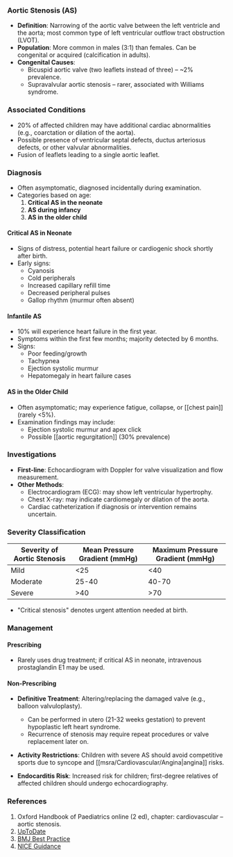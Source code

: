 ### Aortic Stenosis (AS)

- **Definition**: Narrowing of the aortic valve between the left ventricle and the aorta; most common type of left ventricular outflow tract obstruction (LVOT).
- **Population**: More common in males (3:1) than females. Can be congenital or acquired (calcification in adults).
- **Congenital Causes**: 
  - Bicuspid aortic valve (two leaflets instead of three) – ~2% prevalence.
  - Supravalvular aortic stenosis – rarer, associated with Williams syndrome.
  
### Associated Conditions
- 20% of affected children may have additional cardiac abnormalities (e.g., coarctation or dilation of the aorta).
- Possible presence of ventricular septal defects, ductus arteriosus defects, or other valvular abnormalities.
- Fusion of leaflets leading to a single aortic leaflet.

### Diagnosis
- Often asymptomatic, diagnosed incidentally during examination.
- Categories based on age:
  1. **Critical AS in the neonate**
  2. **AS during infancy**
  3. **AS in the older child**

#### **Critical AS in Neonate**
- Signs of distress, potential heart failure or cardiogenic shock shortly after birth.
- Early signs:
  - Cyanosis
  - Cold peripherals
  - Increased capillary refill time
  - Decreased peripheral pulses
  - Gallop rhythm (murmur often absent)

#### **Infantile AS**
- 10% will experience heart failure in the first year.
- Symptoms within the first few months; majority detected by 6 months.
- Signs:
  - Poor feeding/growth
  - Tachypnea
  - Ejection systolic murmur
  - Hepatomegaly in heart failure cases

#### **AS in the Older Child**
- Often asymptomatic; may experience fatigue, collapse, or [[chest pain]] (rarely <5%).
- Examination findings may include:
  - Ejection systolic murmur and apex click
  - Possible [[aortic regurgitation]] (30% prevalence)

### Investigations
- **First-line**: Echocardiogram with Doppler for valve visualization and flow measurement.
- **Other Methods**:
  - Electrocardiogram (ECG): may show left ventricular hypertrophy.
  - Chest X-ray: may indicate cardiomegaly or dilation of the aorta.
  - Cardiac catheterization if diagnosis or intervention remains uncertain.

### Severity Classification
| Severity of Aortic Stenosis | Mean Pressure Gradient (mmHg) | Maximum Pressure Gradient (mmHg) |
|------------------------------|-------------------------------|----------------------------------|
| Mild                         | <25                           | <40                              |
| Moderate                     | 25-40                         | 40-70                            |
| Severe                       | >40                           | >70                              |

- "Critical stenosis" denotes urgent attention needed at birth.

### Management

#### **Prescribing**
- Rarely uses drug treatment; if critical AS in neonate, intravenous prostaglandin E1 may be used.

#### **Non-Prescribing**
- **Definitive Treatment**: Altering/replacing the damaged valve (e.g., balloon valvuloplasty).
  - Can be performed in utero (21-32 weeks gestation) to prevent hypoplastic left heart syndrome.
  - Recurrence of stenosis may require repeat procedures or valve replacement later on.
  
- **Activity Restrictions**: Children with severe AS should avoid competitive sports due to syncope and [[msra/Cardiovascular/Angina|angina]] risks.
  
- **Endocarditis Risk**: Increased risk for children; first-degree relatives of affected children should undergo echocardiography.

### References
1. Oxford Handbook of Paediatrics online (2 ed), chapter: cardiovascular – aortic stenosis.
2. [UpToDate](https://www.uptodate.com/contents/valvar-aortic-stenosis-in-children?search=aortic%20stenosis%20children&source=search_result&selectedTitle=1~150&usage_type=default&display_rank=1)
3. [BMJ Best Practice](https://bestpractice.bmj.com/topics/en-gb/1308/details)
4. [NICE Guidance](https://www.nice.org.uk/guidance/ipg613/resources/percutaneous-balloon-valvuloplasty-for-fetal-critical-aortic-stenosis-pdf-1899873920497093#:~:text=Fetal%20aortic%20balloon%20valvuloplasty%20is,21%20to%2032%20weeks'%20gestation.&text=A%20guidewire%20is%20inserted%20through,and%20needle%20are%20then%20withdrawn.)